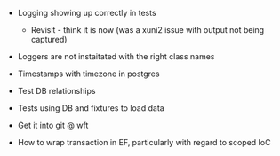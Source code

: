 - Logging showing up correctly in tests
   - Revisit - think it is now (was a xuni2 issue with output not being captured)

- Loggers are not instaitated with the right class names

- Timestamps with timezone in postgres
- Test DB relationships
- Tests using DB and fixtures to load data
- Get it into git @ wft


- How to wrap transaction in EF, particularly with regard to scoped IoC